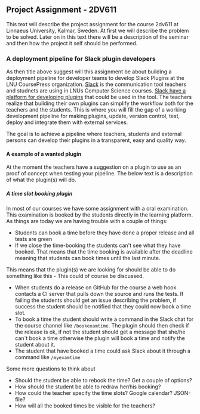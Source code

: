 ## Project Assignment - 2DV611
This text will describe the project assignment for the course 2dv611 at Linnaeus University, Kalmar, Sweden. At first we will describe the problem to be solved. Later on in this text there will be a description of the seminar and then how the project it self should be performed.

### A deployment pipeline for Slack plugin developers
As then title above suggest will this assignment be about building a deployment pipeline for developer teams to develop Slack Plugins at the LNU CoursePress organization. [Slack](https://slack.com) is the communication tool teachers and studnets are using in LNUs Computer Science courses. [Slack have a platform for developing plugins](https://api.slack.com/) that could be used in the tool. The teachers realize that building their own plugins can simplify the workflow both for the teachers and the students. This is where you will fill the gap of a working development pipeline for making plugins, update, version control, test, deploy and integrate them with external services.

The goal is to achieve a pipeline where teachers, students and external persons can develop their plugins in a transparent, easy and quality way.

#### A example of a wanted plugin
At the moment the teachers have a suggestion on a plugin to use as an proof of concept when testing your pipeline. The below text is a description of what the plugin(s) will do.

##### A time slot booking plugin
In most of our courses we have some assignment with a oral examination. This examination is booked by the students directly in the learning platform. As things are today we are having trouble with a couple of things:

* Students can book a time before they have done a proper release and all tests are green
* If we close the time-booking the students can't see what they have booked. That means that the time booking is available after the deadline meaning that students can book times until the last minute.

This means that the plugin(s) we are looking for should be able to do something like this - This could of course be discussed.

* When students do a release on GitHub for the course a web hook contacts a CI server that pulls down the source and runs the tests. If failing the students should get an issue describing the problem, if success the student should be notified that they could now book a time slot.
* To book a time the student should write a command in the Slack chat for the course channel like `/bookexamtime`. The plugin should then check if the release is ok, if not the student should get a message that she/he can´t book a time otherwise the plugin will book a time and notify the student about it.
* The student that have booked a time could ask Slack about it through a command like `/myexamtime`

Some more questions to think about

* Should the student be able to rebook the time? Get a couple of options?
* How should the student be able to redraw her/his booking?
* How could the teacher specify the time slots? Google calendar? JSON-file?
* How will all the booked times be visible for the teachers?




